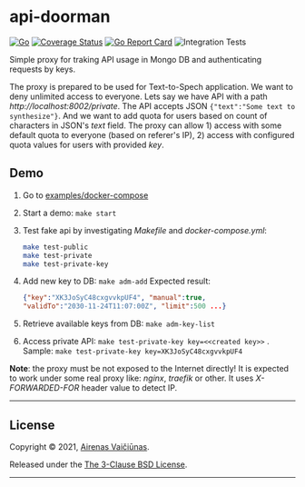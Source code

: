 # api-doorman

[![Go](https://github.com/airenas/api-doorman/actions/workflows/go.yml/badge.svg?branch=tts)](https://github.com/airenas/api-doorman/actions/workflows/go.yml) [![Coverage Status](https://coveralls.io/repos/github/airenas/api-doorman/badge.svg?branch=tts)](https://coveralls.io/github/airenas/api-doorman?branch=tts) [![Go Report Card](https://goreportcard.com/badge/github.com/airenas/api-doorman?branch=tts)](https://goreportcard.com/report/github.com/airenas/api-doorman?branch=tts) ![Integration Tests](https://github.com/airenas/api-doorman/workflows/Integration%20Tests/badge.svg)

Simple proxy for traking API usage in Mongo DB and authenticating requests by keys.

The proxy is prepared to be used for Text-to-Spech application. We want to deny unlimited access to everyone.
Lets say we have API with a path *http://localhost:8002/private*. The API accepts JSON `{"text":"Some text to synthesize"}`. And we want to add quota for users based on count of characters in JSON's *text* field. The proxy can allow 1) access with some default quota to everyone (based on referer's IP), 2) access with configured quota values for users with provided *key*.

## Demo

1. Go to [examples/docker-compose](examples/docker-compose)

1. Start a demo: `make start`

1. Test fake api by investigating *Makefile* and *docker-compose.yml*:

   ```bash
   make test-public
   make test-private
   make test-private-key
   ```

1. Add new key to DB: `make adm-add`
Expected result: 

    ```json
    {"key":"XK3JoSyC48cxgvvkpUF4", "manual":true,
    "validTo":"2030-11-24T11:07:00Z", "limit":500 ...}
    ```

1. Retrieve available keys from DB: `make adm-key-list`

1. Access private API: `make test-private-key key=<<created key>>` . Sample: `make test-private-key key=XK3JoSyC48cxgvvkpUF4`

**Note**: the proxy must be not exposed to the Internet directly! It is expected to work under some real proxy like: *nginx*, *traefik* or other. It uses *X-FORWARDED-FOR* header value to detect IP.

---

## License

Copyright © 2021, [Airenas Vaičiūnas](https://github.com/airenas).

Released under the [The 3-Clause BSD License](LICENSE).

---

